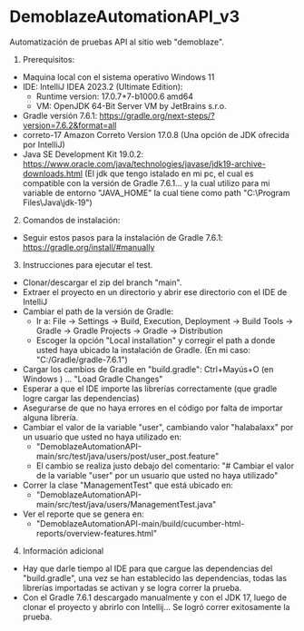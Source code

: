 # DemoblazeAutomationAPI_v3
Automatización de pruebas API al sitio web "demoblaze".

1. Prerequisitos:
  - Maquina local con el sistema operativo Windows 11
  - IDE: IntelliJ IDEA 2023.2 (Ultimate Edition):
    - Runtime version: 17.0.7+7-b1000.6 amd64
    - VM: OpenJDK 64-Bit Server VM by JetBrains s.r.o.
  - Gradle versión 7.6.1: https://gradle.org/next-steps/?version=7.6.2&format=all 
  - correto-17 Amazon Correto Version 17.0.8 (Una opción de JDK ofrecida por IntelliJ)
  - Java SE Development Kit 19.0.2: https://www.oracle.com/java/technologies/javase/jdk19-archive-downloads.html (El jdk que tengo istalado en mi pc, el cual es compatible con la versión de Gradle 7.6.1... y la cual utilizo para mi variable de entorno "JAVA_HOME" la cual tiene como path "C:\Program Files\Java\jdk-19")

2. Comandos de instalación:
  - Seguir estos pasos para la instalación de Gradle 7.6.1: https://gradle.org/install/#manually

3. Instrucciones para ejecutar el test.
  - Clonar/descargar el zip del branch "main".
  - Extraer el proyecto en un directorio y abrir ese directorio con el IDE de IntelliJ
  - Cambiar el path de la versión de Gradle:
    - Ir a: File -> Settings -> Build, Execution, Deployment -> Build Tools -> Gradle -> Gradle Projects -> Gradle -> Distribution
    - Escoger la opción "Local installation" y corregir el path a donde usted haya ubicado la instalación de Gradle. (En mi caso: "C:/Gradle/gradle-7.6.1")
  - Cargar los cambios de Gradle en "build.gradle": Ctrl+Mayús+O (en Windows ) ... "Load Gradle Changes" 
  - Esperar a que el IDE importe las librerías correctamente (que gradle logre cargar las dependencias)
  - Asegurarse de que no haya errores en el código por falta de importar alguna librería.
  - Cambiar el valor de la variable "user", cambiando valor "halabalaxx" por un usuario que usted no haya utilizado en:
    - "DemoblazeAutomationAPI-main/src/test/java/users/post/user_post.feature"
    - El cambio se realiza justo debajo del comentario: "#    Cambiar el valor de la variable "user" por un usuario que usted no haya utilizado"
  - Correr la clase "ManagementTest" que está ubicado en:
    - "DemoblazeAutomationAPI-main/src/test/java/users/ManagementTest.java"
  - Ver el reporte que se genera en:
    - "DemoblazeAutomationAPI-main/build/cucumber-html-reports/overview-features.html"

4. Información adicional
  - Hay que darle tiempo al IDE para que cargue las dependencias del "build.gradle", una vez se han establecido las dependencias, todas las librerías importadas se activan y se logra correr la prueba.
  - Con el Gradle 7.6.1 descargado manualmente y con el JDK 17, luego de clonar el proyecto y abrirlo con Intellij... Se logró correr exitosamente la prueba.
